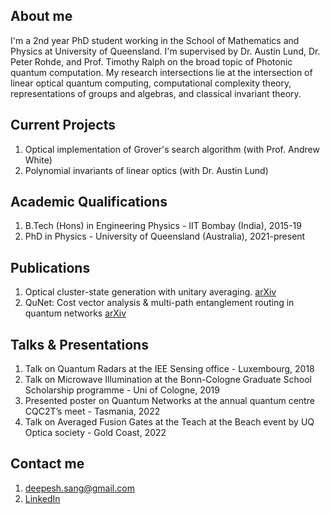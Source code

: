 
## About me
I'm a 2nd year PhD student working in the School of Mathematics and Physics at University of Queensland. I'm supervised by Dr. Austin Lund, Dr. Peter Rohde, and Prof. Timothy Ralph on the broad topic of Photonic quantum computation. My research intersections lie at the intersection of linear optical quantum computing, computational complexity theory, representations of groups and algebras, and classical invariant theory. 

## Current Projects
1. Optical implementation of Grover's search algorithm (with Prof. Andrew White)
2. Polynomial invariants of linear optics (with Dr. Austin Lund)

## Academic Qualifications
1. B.Tech (Hons) in Engineering Physics - IIT Bombay (India), 2015-19
2. PhD in Physics - University of Queensland (Australia), 2021-present

## Publications
1. Optical cluster-state generation with unitary averaging. [arXiv](https://arxiv.org/abs/2209.15282)
2. QuNet: Cost vector analysis & multi-path entanglement routing in quantum networks  [arXiv](https://arxiv.org/abs/2105.00418)

## Talks & Presentations
1. Talk on Quantum Radars at the IEE Sensing office - Luxembourg, 2018
2. Talk on Microwave Illumination at the Bonn-Cologne Graduate School Scholarship programme - Uni of Cologne, 2019
3. Presented poster on Quantum Networks at the annual quantum centre CQC2T’s meet - Tasmania, 2022
4. Talk on Averaged Fusion Gates at the Teach at the Beach event by UQ Optica society - Gold Coast, 2022 

## Contact me
1. <deepesh.sang@gmail.com>
2. [LinkedIn](https://www.linkedin.com/in/deepesh--singh/)
